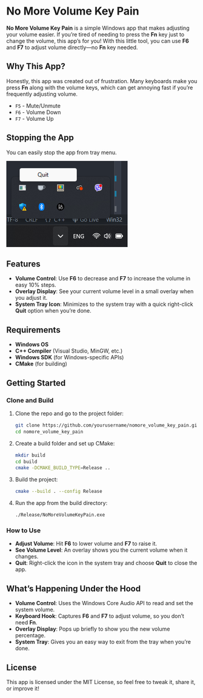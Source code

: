# No More Volume Key Pain

**No More Volume Key Pain** is a simple Windows app that makes adjusting your volume easier. If you’re tired of needing to press the **Fn** key just to change the volume, this app’s for you! With this little tool, you can use **F6** and **F7** to adjust volume directly—no **Fn** key needed.

## Why This App?

Honestly, this app was created out of frustration. Many keyboards make you press **Fn** along with the volume keys, which can get annoying fast if you’re frequently adjusting volume.

- `F5` - Mute/Unmute
- `F6` - Volume Down
- `F7` - Volume Up

## Stopping the App

You can easily stop the app from tray menu.

![alt](./res/screenshot.png)

## Features

- **Volume Control**: Use **F6** to decrease and **F7** to increase the volume in easy 10% steps.
- **Overlay Display**: See your current volume level in a small overlay when you adjust it.
- **System Tray Icon**: Minimizes to the system tray with a quick right-click **Quit** option when you’re done.

## Requirements

- **Windows OS**
- **C++ Compiler** (Visual Studio, MinGW, etc.)
- **Windows SDK** (for Windows-specific APIs)
- **CMake** (for building)

## Getting Started

### Clone and Build

1. Clone the repo and go to the project folder:

    ```bash
    git clone https://github.com/yourusername/nomore_volume_key_pain.git
    cd nomore_volume_key_pain
    ```

2. Create a build folder and set up CMake:

    ```bash
    mkdir build
    cd build
    cmake -DCMAKE_BUILD_TYPE=Release ..
    ```

3. Build the project:

    ```bash
    cmake --build . --config Release
    ```

4. Run the app from the build directory:

    ```bash
    ./Release/NoMoreVolumeKeyPain.exe
    ```

### How to Use

- **Adjust Volume**: Hit **F6** to lower volume and **F7** to raise it.
- **See Volume Level**: An overlay shows you the current volume when it changes.
- **Quit**: Right-click the icon in the system tray and choose **Quit** to close the app.

## What’s Happening Under the Hood

- **Volume Control**: Uses the Windows Core Audio API to read and set the system volume.
- **Keyboard Hook**: Captures **F6** and **F7** to adjust volume, so you don’t need **Fn**.
- **Overlay Display**: Pops up briefly to show you the new volume percentage.
- **System Tray**: Gives you an easy way to exit from the tray when you’re done.

## License

This app is licensed under the MIT License, so feel free to tweak it, share it, or improve it!
